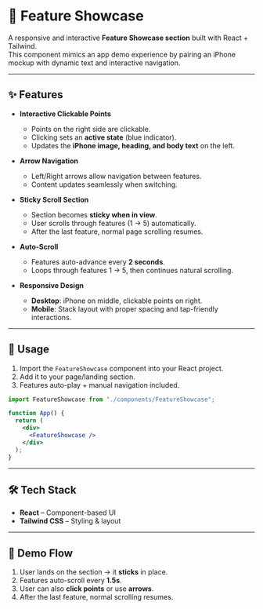 # 📱 Feature Showcase  

A responsive and interactive **Feature Showcase section** built with React + Tailwind.  
This component mimics an app demo experience by pairing an iPhone mockup with dynamic text and interactive navigation.  

---

## ✨ Features  

- **Interactive Clickable Points**  
  - Points on the right side are clickable.  
  - Clicking sets an **active state** (blue indicator).  
  - Updates the **iPhone image, heading, and body text** on the left.  

- **Arrow Navigation**  
  - Left/Right arrows allow navigation between features.  
  - Content updates seamlessly when switching.  

- **Sticky Scroll Section**  
  - Section becomes **sticky when in view**.  
  - User scrolls through features (1 → 5) automatically.  
  - After the last feature, normal page scrolling resumes.  

- **Auto-Scroll**  
  - Features auto-advance every **2 seconds**.  
  - Loops through features 1 → 5, then continues natural scrolling.  

- **Responsive Design**  
  - **Desktop**: iPhone on middle, clickable points on right.  
  - **Mobile**: Stack layout with proper spacing and tap-friendly interactions.  

---

## 🚀 Usage  

1. Import the `FeatureShowcase` component into your React project.  
2. Add it to your page/landing section.  
3. Features auto-play + manual navigation included.  

```jsx
import FeatureShowcase from "./components/FeatureShowcase";

function App() {
  return (
    <div>
      <FeatureShowcase />
    </div>
  );
}
```

---

## 🛠 Tech Stack  

- **React** – Component-based UI  
- **Tailwind CSS** – Styling & layout  

---

## 📱 Demo Flow  

1. User lands on the section → it **sticks** in place.  
2. Features auto-scroll every **1.5s**.  
3. User can also **click points** or use **arrows**.  
4. After the last feature, normal scrolling resumes.  
